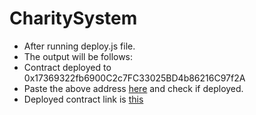 # CharitySystem
- After running deploy.js file.
- The output will be follows:
- Contract deployed to  0x17369322fb6900C2c7FC33025BD4b86216C97f2A
- Paste the above address [here](https://rinkeby.etherscan.io/) and check if deployed.
- Deployed contract link is [this](https://rinkeby.etherscan.io/address/0x17369322fb6900C2c7FC33025BD4b86216C97f2A)
